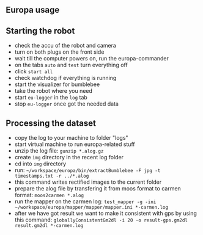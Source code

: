 Europa usage
---------

Starting the robot
----

- check the accu of the robot and camera
- turn on both plugs on the front side
- wait till the computer powers on, run the europa-commander
- on the tabs `auto` and `test` turn everything off
- click `start all`
- check watchdog if everything is running
- start the visualizer for bumblebee
- take the robot where you need
- start `eu-logger` in the `log` tab
- stop `eu-logger` once got the needed data

Processing the dataset
----

- copy the log to your machine to folder "logs"
- start virtual machine to run europa-related stuff
- unzip the log file: `gunzip *.alog.gz`
- create `img` directory in the recent log folder
- cd into `img` directory
- run:
`~/workspace/europa/bin/extractBumblebee -F jpg -t timestamps.txt -r ../*.alog`
- this command writes rectified images to the current folder
- prepare the alog file by transfering it from moos format to carmen format:
`moos2carmen *.alog`
- run the mapper on the carmen log:
`test_mapper -g -ini ~/workspace/europa/mapper/mapper/mapper.ini *-carmen.log`
- after we have got result we want to make it consistent with gps by using this command:
`globallyConsistentGm2dl -i 20 -o result-gps.gm2dl result.gm2dl *-carmen.log`
